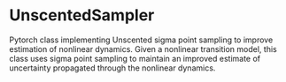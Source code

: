 # UnscentedSampler
Pytorch class implementing Unscented sigma point sampling to improve estimation of nonlinear dynamics. Given a nonlinear transition model, this class uses sigma point sampling to maintain an improved estimate of uncertainty propagated through the nonlinear dynamics. 
